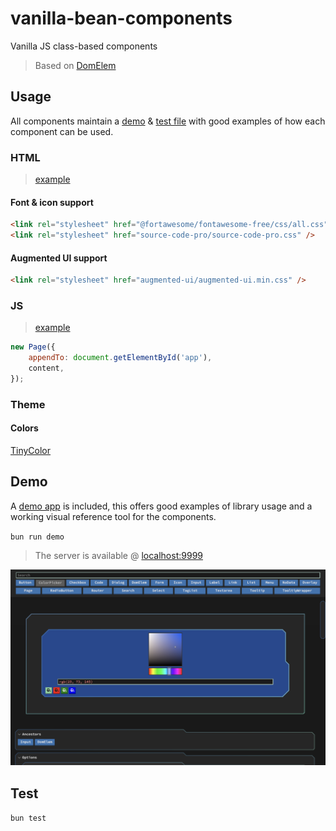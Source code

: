 # vanilla-bean-components

Vanilla JS class-based components

> Based on [DomElem](./DomElem/README.md)

## Usage

All components maintain a [demo](./components/Button/demo.js) & [test file](./components/Button/.test.js) with good examples of how each component can be used.

### HTML

> [example](./demo/index.html)

#### Font & icon support

```html
<link rel="stylesheet" href="@fortawesome/fontawesome-free/css/all.css" />
<link rel="stylesheet" href="source-code-pro/source-code-pro.css" />
```

#### Augmented UI support

```html
<link rel="stylesheet" href="augmented-ui/augmented-ui.min.css" />
```

### JS

> [example](./demo/index.js)

```javascript
new Page({
	appendTo: document.getElementById('app'),
	content,
});
```

### Theme

#### Colors

[TinyColor](https://github.com/scttcper/tinycolor)

## Demo

A [demo app](./demo) is included, this offers good examples of library usage and a working visual reference tool for the components.

`bun run demo`

> The server is available @ [localhost:9999](http://localhost:9999)

![demo](./img/demo.png)

## Test

`bun test`
